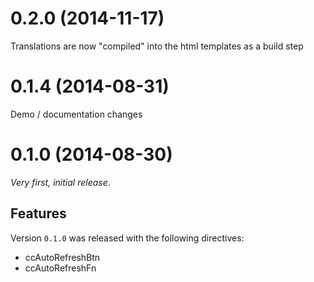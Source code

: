 # 0.2.0 (2014-11-17)

Translations are now "compiled" into the html templates as a build step

# 0.1.4 (2014-08-31)

Demo / documentation changes

# 0.1.0 (2014-08-30)

_Very first, initial release_.

## Features

Version `0.1.0` was released with the following directives:

* ccAutoRefreshBtn
* ccAutoRefreshFn